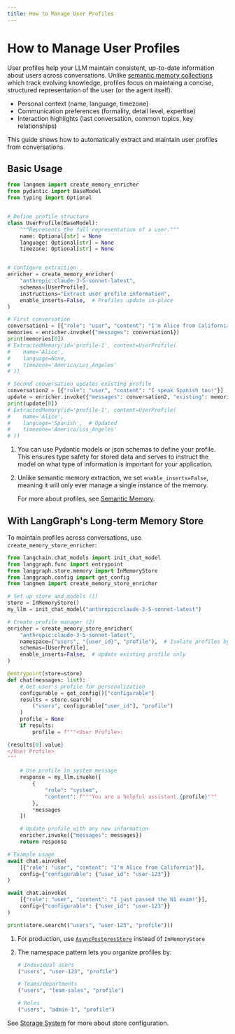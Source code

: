 ```yaml
---
title: How to Manage User Profiles
---
```


# How to Manage User Profiles

User profiles help your LLM maintain consistent, up-to-date information about users across conversations. Unlike [semantic memory collections](./extract_semantic_memories.md) which track evolving knowledge, profiles focus on maintaing a concise, structured representation of the user (or the agent itself).

- Personal context (name, language, timezone)
- Communication preferences (formality, detail level, expertise)
- Interaction highlights (last conversation, common topics, key relationships)

This guide shows how to automatically extract and maintain user profiles from conversations.

## Basic Usage

```python
from langmem import create_memory_enricher
from pydantic import BaseModel
from typing import Optional


# Define profile structure
class UserProfile(BaseModel):
    """Represents the full representation of a user."""
    name: Optional[str] = None
    language: Optional[str] = None
    timezone: Optional[str] = None


# Configure extraction
enricher = create_memory_enricher(
    "anthropic:claude-3-5-sonnet-latest",
    schemas=[UserProfile],
    instructions="Extract user profile information",
    enable_inserts=False,  # Profiles update in-place
)

# First conversation
conversation1 = [{"role": "user", "content": "I'm Alice from California"}]
memories = enricher.invoke({"messages": conversation1})
print(memories[0])
# ExtractedMemory(id='profile-1', content=UserProfile(
#    name='Alice',
#    language=None,
#    timezone='America/Los_Angeles'
# ))

# Second conversation updates existing profile
conversation2 = [{"role": "user", "content": "I speak Spanish too!"}]
update = enricher.invoke({"messages": conversation2, "existing": memories})
print(update[0])
# ExtractedMemory(id='profile-1', content=UserProfile(
#    name='Alice',
#    language='Spanish',  # Updated
#    timezone='America/Los_Angeles'
# ))
```

1. You can use Pydantic models or json schemas to define your profile. This ensures type safety for stored data and serves to instruct the model on what type of information is important for your application.

2. Unlike semantic memory extraction, we set `enable_inserts=False`, meaning it will only ever manage a single instance of the memory.

    For more about profiles, see [Semantic Memory](../concepts/conceptual_guide.md#semantic-memory-facts-and-knowledge).

## With LangGraph's Long-term Memory Store

To maintain profiles across conversations, use `create_memory_store_enricher`:

```python
from langchain.chat_models import init_chat_model
from langgraph.func import entrypoint
from langgraph.store.memory import InMemoryStore
from langgraph.config import get_config
from langmem import create_memory_store_enricher

# Set up store and models (1)
store = InMemoryStore()
my_llm = init_chat_model("anthropic:claude-3-5-sonnet-latest")

# Create profile manager (2)
enricher = create_memory_store_enricher(
    "anthropic:claude-3-5-sonnet-latest",
    namespace=("users", "{user_id}", "profile"),  # Isolate profiles by user
    schemas=[UserProfile],
    enable_inserts=False,  # Update existing profile only
)

@entrypoint(store=store)
def chat(messages: list):
    # Get user's profile for personalization
    configurable = get_config()["configurable"]
    results = store.search(
        ("users", configurable["user_id"], "profile")
    )
    profile = None
    if results:
        profile = f"""<User Profile>:

{results[0].value}
</User Profile>
"""
    
    # Use profile in system message
    response = my_llm.invoke([
        {
            "role": "system",
            "content": f"""You are a helpful assistant.{profile}"""
        },
        *messages
    ])

    # Update profile with any new information
    enricher.invoke({"messages": messages})
    return response

# Example usage
await chat.ainvoke(
    [{"role": "user", "content": "I'm Alice from California"}],
    config={"configurable": {"user_id": "user-123"}}
)

await chat.ainvoke(
    [{"role": "user", "content": "I just passed the N1 exam!"}],
    config={"configurable": {"user_id": "user-123"}}
)

print(store.search(("users", "user-123", "profile")))
```

1. For production, use [`AsyncPostgresStore`](https://langchain-ai.github.io/langgraph/reference/store/#langgraph.store.postgres.AsyncPostgresStore) instead of `InMemoryStore`

2. The namespace pattern lets you organize profiles by:
   ```python
   # Individual users
   ("users", "user-123", "profile")
   
   # Teams/departments
   ("users", "team-sales", "profile")
   
   # Roles
   ("users", "admin-1", "profile")
   ```

See [Storage System](../concepts/conceptual_guide.md#storage-system) for more about store configuration.

